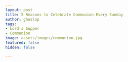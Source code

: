 ```yaml
---
layout: post
title: 5 Reasons to Celebrate Communion Every Sunday
author: gheslop
tags:
- Lord's Supper
- Communion
image: assets/images/communion.jpg
featured: false
hidden: false

---
```

